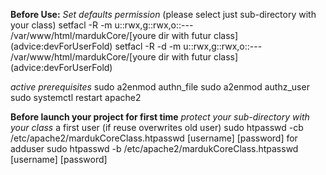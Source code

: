 **Before Use:**
*Set defaults permission* (please select just sub-directory with your class)
setfacl -R -m u::rwx,g::rwx,o::--- /var/www/html/mardukCore/[youre dir with futur class] (advice:devForUserFold)
setfacl -R -d -m u::rwx,g::rwx,o::--- /var/www/html/mardukCore/[youre dir with futur class] (advice:devForUserFold)

*active prerequisites*
sudo a2enmod authn_file
sudo a2enmod authz_user
sudo systemctl restart apache2



**Before launch your project for first time**
*protect your sub-directory with your class*
a first user (if reuse overwrites old user)
sudo htpasswd -cb /etc/apache2/mardukCoreClass.htpasswd [username] [password]
for adduser
sudo htpasswd -b /etc/apache2/mardukCoreClass.htpasswd [username] [password]